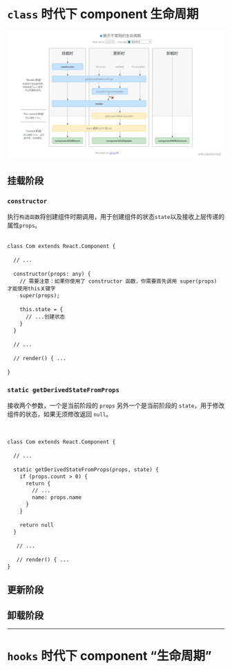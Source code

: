 # `class` 时代下 component 生命周期


![img.png](../image/react-class-component-maps.png)

## 挂载阶段

### `constructor`


执行`构造函数`将创建组件时期调用，用于创建组件的状态`state`以及接收上层传递的属性`props`。


```tsx

class Com extends React.Component {
  
  // ... 
   
  constructor(props: any) {
    // 需要注意：如果你使用了 constructor 函数，你需要首先调用 super(props) 才能使用this关键字
    super(props);
    
    this.state = {
      // ...创建状态
    }
  }
  
  // ... 
   
  // render() { ...
 
}
```

### `static getDerivedStateFromProps`

接收两个参数，一个是当前阶段的 `props` 另外一个是当前阶段的 `state`，用于修改组件的状态，如果无须修改返回 `null`。

```tsx


class Com extends React.Component {

  // ... 
   
  static getDerivedStateFromProps(props, state) {
    if (props.count > 0) {
      return {
        // ...
        name: props.name
      }
    }
    
    return null
  }

   // ... 

   // render() { ...
}
```

## 更新阶段

## 卸载阶段

---

# `hooks` 时代下 component “生命周期”
